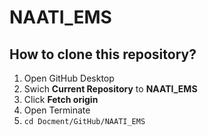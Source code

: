 # NAATI_EMS
## How to clone this repository?
1. Open GitHub Desktop
2. Swich **Current Repository** to **NAATI_EMS**
3. Click **Fetch origin**
4. Open Terminate
5. `cd Docment/GitHub/NAATI_EMS`
